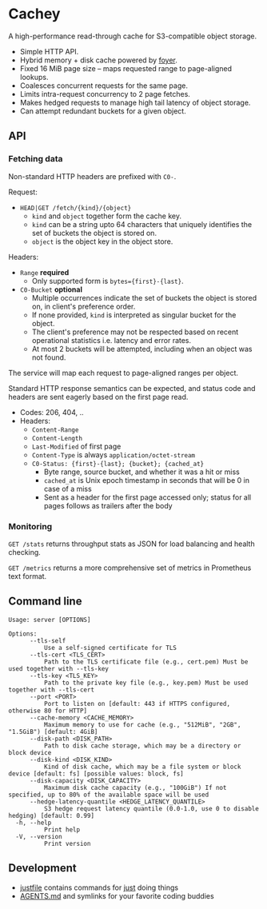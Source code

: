 # Cachey

A high-performance read-through cache for S3-compatible object storage.

- Simple HTTP API.
- Hybrid memory + disk cache powered by [foyer](https://foyer.rs/).
- Fixed 16 MiB page size – maps requested range to page-aligned lookups.
- Coalesces concurrent requests for the same page.
- Limits intra-request concurrency to 2 page fetches.
- Makes hedged requests to manage high tail latency of object storage.
- Can attempt redundant buckets for a given object.

## API

### Fetching data

Non-standard HTTP headers are prefixed with `C0-`.

Request:
- `HEAD|GET /fetch/{kind}/{object}`
  - `kind` and `object` together form the cache key.
  - `kind` can be a string upto 64 characters that uniquely identifies the set of buckets the object is stored on.
  - `object` is the object key in the object store.

Headers:
- `Range` **required**
  - Only supported form is `bytes={first}-{last}`.
- `C0-Bucket` **optional**
  - Multiple occurrences indicate the set of buckets the object is stored on, in client's preference order.
  - If none provided, `kind` is interpreted as singular bucket for the object.
  - The client's preference may not be respected based on recent operational statistics i.e. latency and error rates.
  - At most 2 buckets will be attempted, including when an object was not found.

The service will map each request to page-aligned ranges per object.

Standard HTTP response semantics can be expected, and status code and headers are sent eagerly based on the first page read.
- Codes: 206, 404, ..
- Headers:
  - `Content-Range`
  - `Content-Length`
  - `Last-Modified` of first page
  - `Content-Type` is always `application/octet-stream`
  - `C0-Status: {first}-{last}; {bucket}; {cached_at}`
    - Byte range, source bucket, and whether it was a hit or miss
    - `cached_at` is Unix epoch timestamp in seconds that will be 0 in case of a miss
    - Sent as a header for the first page accessed only; status for all pages follows as trailers after the body

### Monitoring

`GET /stats` returns throughput stats as JSON for load balancing and health checking.

`GET /metrics` returns a more comprehensive set of metrics in Prometheus text format.

## Command line

```
Usage: server [OPTIONS]

Options:
      --tls-self
          Use a self-signed certificate for TLS
      --tls-cert <TLS_CERT>
          Path to the TLS certificate file (e.g., cert.pem) Must be used together with --tls-key
      --tls-key <TLS_KEY>
          Path to the private key file (e.g., key.pem) Must be used together with --tls-cert
      --port <PORT>
          Port to listen on [default: 443 if HTTPS configured, otherwise 80 for HTTP]
      --cache-memory <CACHE_MEMORY>
          Maximum memory to use for cache (e.g., "512MiB", "2GB", "1.5GiB") [default: 4GiB]
      --disk-path <DISK_PATH>
          Path to disk cache storage, which may be a directory or block device
      --disk-kind <DISK_KIND>
          Kind of disk cache, which may be a file system or block device [default: fs] [possible values: block, fs]
      --disk-capacity <DISK_CAPACITY>
          Maximum disk cache capacity (e.g., "100GiB") If not specified, up to 80% of the available space will be used
      --hedge-latency-quantile <HEDGE_LATENCY_QUANTILE>
          S3 hedge request latency quantile (0.0-1.0, use 0 to disable hedging) [default: 0.99]
  -h, --help
          Print help
  -V, --version
          Print version
```

## Development

- [justfile](./justfile) contains commands for [just](https://just.systems/man/en/) doing things
- [AGENTS.md](./AGENTS.md) and symlinks for your favorite coding buddies

